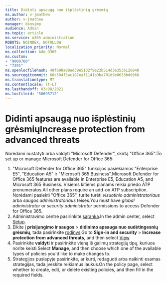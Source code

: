 ```yaml
---
title: Didinti apsaugą nuo išplėstinių grėsmių
ms.author: v-jmathew
author: v-jmathew
manager: dansimp
audience: Admin
ms.topic: article
ms.service: o365-administration
ROBOTS: NOINDEX, NOFOLLOW
localization_priority: Normal
ms.collection: Adm_O365
ms.custom:
- "9000760"
- "7391"
ms.openlocfilehash: 49f690a08ed39e5132f9e23b514d3e353b126840
ms.sourcegitcommit: 60c504f3ac187eaf1141b3ba701d9e0633bdd968
ms.translationtype: MT
ms.contentlocale: lt-LT
ms.lasthandoff: 03/08/2021
ms.locfileid: "50695712"
---
```

# <a name="increase-protection-from-advanced-threats"></a><span data-ttu-id="151c3-102">Didinti apsaugą nuo išplėstinių grėsmių</span><span class="sxs-lookup"><span data-stu-id="151c3-102">Increase protection from advanced threats</span></span>

<span data-ttu-id="151c3-103">Norėdami nustatyti arba valdyti "Microsoft Defender", skirtą "Office 365":</span><span class="sxs-lookup"><span data-stu-id="151c3-103">To set up or manage Microsoft Defender for Office 365:</span></span>

1. <span data-ttu-id="151c3-104">"Microsoft Defender for Office 365" funkcijos pasiekiamos "Enterprise E5", "Education A5" ir "Microsoft 365 Business".</span><span class="sxs-lookup"><span data-stu-id="151c3-104">Microsoft Defender for Office 365 features are available in Enterprise E5, Education A5, and Microsoft 365 Business.</span></span> <span data-ttu-id="151c3-105">Visiems kitiems planams reikia priedo ATP prenumeratos.</span><span class="sxs-lookup"><span data-stu-id="151c3-105">All other plans require an add-on ATP subscription.</span></span> <span data-ttu-id="151c3-106">Norėdami pasiekti "Office 365", turite turėti *visuotinio administratoriaus* arba *saugos administratoriaus* teises.</span><span class="sxs-lookup"><span data-stu-id="151c3-106">You must have *global administrator* or *security administrator* permissions to access Defender for Office 365.</span></span>
2. <span data-ttu-id="151c3-107">Administravimo centre pasirinkite [sąranka](https://go.microsoft.com/fwlink/p/?linkid=2075721).</span><span class="sxs-lookup"><span data-stu-id="151c3-107">In the admin center, select [Setup](https://go.microsoft.com/fwlink/p/?linkid=2075721).</span></span>
3. <span data-ttu-id="151c3-108">Eikite į **prisijungimo ir saugos**  >  **didinimo apsauga nuo sudėtingesnių grėsmių**, tada pasirinkite [rodinys](https://go.microsoft.com/fwlink/?linkid=2109302).</span><span class="sxs-lookup"><span data-stu-id="151c3-108">Go to **Sign-in and security** > **Increase protection from advanced threats**, and then select [View](https://go.microsoft.com/fwlink/?linkid=2109302).</span></span>
4. <span data-ttu-id="151c3-109">Pasirinkite **valdyti** ir pasirinkite vieną iš galimų strategijų tipų, kuriuos norite keisti.</span><span class="sxs-lookup"><span data-stu-id="151c3-109">Select **Manage**, and then choose which one of the available types of policies you'd like to make changes to.</span></span>
5. <span data-ttu-id="151c3-110">Strategijos puslapyje pasirinkite, ar kurti, redaguoti arba naikinti esamas strategijas, tada įveskite reikiamus laukus.</span><span class="sxs-lookup"><span data-stu-id="151c3-110">On the policy page, select whether to create, edit, or delete existing policies, and then fill in the required fields.</span></span>

